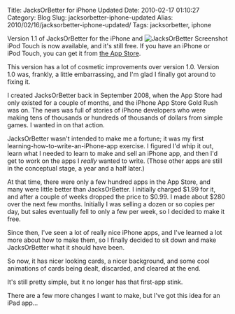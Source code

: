 Title: JacksOrBetter for iPhone Updated
Date: 2010-02-17 01:10:27
Category: Blog
Slug: jacksorbetter-iphone-updated
Alias: 2010/02/16/jacksorbetter-iphone-updated/
Tags: jacksorbetter, iphone


<img src="http://undefinedvalue.com/sites/undefinedvalue.com/files/jb-screenshot-small.png" alt="JacksOrBetter Screenshot" style="float: right;">

Version 1.1 of JacksOrBetter for the iPhone and iPod&nbsp;Touch is now available, and it's still free. If you have an iPhone or iPod&nbsp;Touch, you can get it from [the App&nbsp;Store](http://itunes.apple.com/us/app/jacksorbetter-video-poker/id290542821?mt=8).

This version has a lot of cosmetic improvements over version 1.0. Version 1.0 was, frankly, a little embarrassing, and I'm glad I finally got around to fixing it.

I created JacksOrBetter back in September 2008, when the App Store had only existed for a couple of months, and the iPhone App&nbsp;Store Gold&nbsp;Rush was on. The news was full of stories of iPhone developers who were making tens of thousands or hundreds of thousands of dollars from simple games. I wanted in on that action.

JacksOrBetter wasn't intended to make me a fortune; it was my first learning-how-to-write-an-iPhone-app exercise. I figured I'd whip it out, learn what I needed to learn to make and sell an iPhone app, and then I'd get to work on the apps I *really* wanted to write. (Those other apps are still in the conceptual stage, a year and a half later.)

At that time, there were only a few hundred apps in the App Store, and many were little better than JacksOrBetter. I initially charged $1.99 for it, and after a couple of weeks dropped the price to $0.99. I made about $280 over the next few months. Initially I was selling a dozen or so copies per day, but sales eventually fell to only a few per week, so I decided to make it free.

Since then, I've seen a lot of really nice iPhone apps, and I've learned a lot more about how to make them, so I finally decided to sit down and make JacksOrBetter what it should have been.

So now, it has nicer looking cards, a nicer background, and some cool animations of cards being dealt, discarded, and cleared at the end.

It's still pretty simple, but it no longer has that first-app stink.

There are a few more changes I want to make, but I've got this idea for an iPad&nbsp;app...
